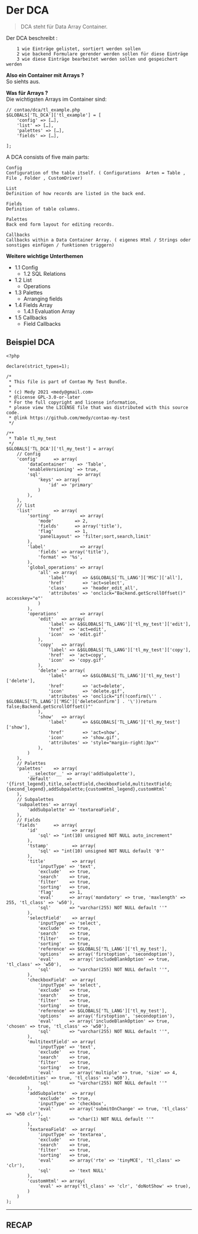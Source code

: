 # Der DCA

> DCA steht für Data Array Container.

Der DCA beschreibt :

        1 wie Einträge gelistet, sortiert werden sollen
        2 wie backend Formulare gerender werden sollen für diese Einträge
        3 wie diese Einträge bearbeitet werden sollen und gespeichert werden


 **Also ein Container mit Arrays ?**  
 So siehts aus.

**Was für Arrays  ?** <br>
Die wichtigsten Arrays im Container sind:


    // contao/dca/tl_example.php
    $GLOBALS['TL_DCA']['tl_example'] = [
        'config' => […],
        'list' => […],
        'palettes' => […],
        'fields' => […],

    ];


A DCA consists of five main parts:

    Config
    Configuration of the table itself. ( Configurations  Arten = Table , File , Folder , CustomDriver)

    List
    Definition of how records are listed in the back end.

    Fields
    Definition of table columns.

    Palettes
    Back end form layout for editing records.

    Callbacks
    Callbacks within a Data Container Array. ( eigenes Html / Strings oder sonstiges einfügen / funktionen triggern)


**Weitere wichtige Unterthemen**

- 1.1 Config
  - 1.2 SQL Relations
- 1.2 List
  - Operations
- 1.3 Palettes
  - Arranging fields
- 1.4 Fields Array
  - 1.4.1 Evaluation Array
- 1.5 Callbacks
  - Field Callbacks


## Beispiel DCA 


    <?php
    
    declare(strict_types=1);
    
    /*
     * This file is part of Contao My Test Bundle.
     *
     * (c) Medy 2021 <medy@gmail.com>
     * @license GPL-3.0-or-later
     * For the full copyright and license information,
     * please view the LICENSE file that was distributed with this source code.
     * @link https://github.com/medy/contao-my-test
     */
    
    /**
     * Table tl_my_test
     */
    $GLOBALS['TL_DCA']['tl_my_test'] = array(
        // Config
        'config'      => array(
            'dataContainer'    => 'Table',
            'enableVersioning' => true,
            'sql'              => array(
                'keys' => array(
                    'id' => 'primary'
                )
            ),
        ),
        // list
        'list'        => array(
            'sorting'           => array(
                'mode'        => 2,
                'fields'      => array('title'),
                'flag'        => 1,
                'panelLayout' => 'filter;sort,search,limit'
            ),
            'label'             => array(
                'fields' => array('title'),
                'format' => '%s',
            ),
            'global_operations' => array(
                'all' => array(
                    'label'      => &$GLOBALS['TL_LANG']['MSC']['all'],
                    'href'       => 'act=select',
                    'class'      => 'header_edit_all',
                    'attributes' => 'onclick="Backend.getScrollOffset()" accesskey="e"'
                )
            ),
            'operations'        => array(
                'edit'   => array(
                    'label' => &$GLOBALS['TL_LANG']['tl_my_test']['edit'],
                    'href'  => 'act=edit',
                    'icon'  => 'edit.gif'
                ),
                'copy'   => array(
                    'label' => &$GLOBALS['TL_LANG']['tl_my_test']['copy'],
                    'href'  => 'act=copy',
                    'icon'  => 'copy.gif'
                ),
                'delete' => array(
                    'label'      => &$GLOBALS['TL_LANG']['tl_my_test']['delete'],
                    'href'       => 'act=delete',
                    'icon'       => 'delete.gif',
                    'attributes' => 'onclick="if(!confirm(\'' . $GLOBALS['TL_LANG']['MSC']['deleteConfirm'] . '\'))return false;Backend.getScrollOffset()"'
                ),
                'show'   => array(
                    'label'      => &$GLOBALS['TL_LANG']['tl_my_test']['show'],
                    'href'       => 'act=show',
                    'icon'       => 'show.gif',
                    'attributes' => 'style="margin-right:3px"'
                ),
            )
        ),
        // Palettes
        'palettes'    => array(
            '__selector__' => array('addSubpalette'),
            'default'      => '{first_legend},title,selectField,checkboxField,multitextField;{second_legend},addSubpalette;{customHtml_legend},customHtml'
        ),
        // Subpalettes
        'subpalettes' => array(
            'addSubpalette' => 'textareaField',
        ),
        // Fields
        'fields'      => array(
            'id'             => array(
                'sql' => "int(10) unsigned NOT NULL auto_increment"
            ),
            'tstamp'         => array(
                'sql' => "int(10) unsigned NOT NULL default '0'"
            ),
            'title'          => array(
                'inputType' => 'text',
                'exclude'   => true,
                'search'    => true,
                'filter'    => true,
                'sorting'   => true,
                'flag'      => 1,
                'eval'      => array('mandatory' => true, 'maxlength' => 255, 'tl_class' => 'w50'),
                'sql'       => "varchar(255) NOT NULL default ''"
            ),
            'selectField'    => array(
                'inputType' => 'select',
                'exclude'   => true,
                'search'    => true,
                'filter'    => true,
                'sorting'   => true,
                'reference' => $GLOBALS['TL_LANG']['tl_my_test'],
                'options'   => array('firstoption', 'secondoption'),
                'eval'      => array('includeBlankOption' => true, 'tl_class' => 'w50'),
                'sql'       => "varchar(255) NOT NULL default ''",
            ),
            'checkboxField'  => array(
                'inputType' => 'select',
                'exclude'   => true,
                'search'    => true,
                'filter'    => true,
                'sorting'   => true,
                'reference' => $GLOBALS['TL_LANG']['tl_my_test'],
                'options'   => array('firstoption', 'secondoption'),
                'eval'      => array('includeBlankOption' => true, 'chosen' => true, 'tl_class' => 'w50'),
                'sql'       => "varchar(255) NOT NULL default ''",
            ),
            'multitextField' => array(
                'inputType' => 'text',
                'exclude'   => true,
                'search'    => true,
                'filter'    => true,
                'sorting'   => true,
                'eval'      => array('multiple' => true, 'size' => 4, 'decodeEntities' => true, 'tl_class' => 'w50'),
                'sql'       => "varchar(255) NOT NULL default ''"
            ),
            'addSubpalette'  => array(
                'exclude'   => true,
                'inputType' => 'checkbox',
                'eval'      => array('submitOnChange' => true, 'tl_class' => 'w50 clr'),
                'sql'       => "char(1) NOT NULL default ''"
            ),
            'textareaField'  => array(
                'inputType' => 'textarea',
                'exclude'   => true,
                'search'    => true,
                'filter'    => true,
                'sorting'   => true,
                'eval'      => array('rte' => 'tinyMCE', 'tl_class' => 'clr'),
                'sql'       => 'text NULL'
            ),
            'customHtml' => array(
                'eval' => array('tl_class' => 'clr', 'doNotShow' => true),
            )
        )
    );





---

## RECAP






